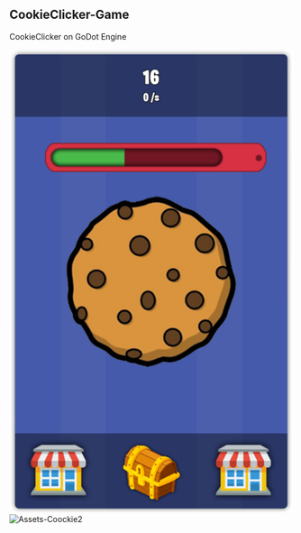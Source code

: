## CookieClicker-Game
CookieClicker on GoDot Engine


![Assets-Coockie1](./assets/AssetsCoockie1.png)
![Assets-Coockie2](./assets/AssetsCoockie2.png)
